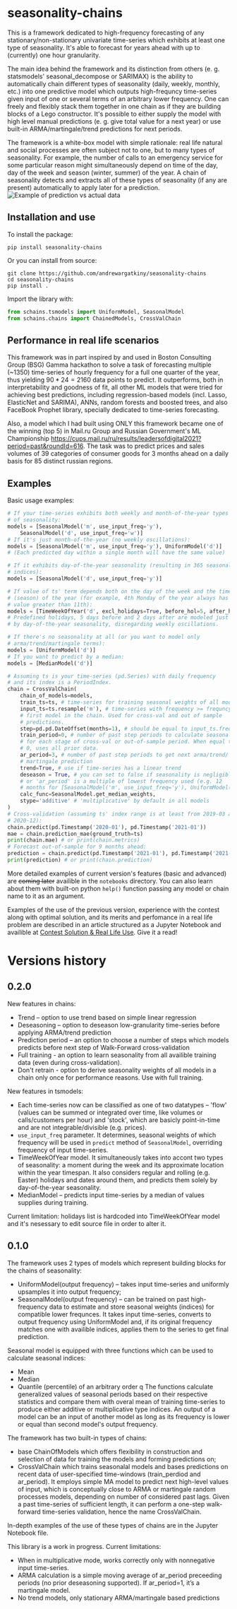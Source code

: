 # seasonality-chains
This is a framework dedicated to high-frequency forecasting of any stationary/non-stationary univariate time-series which exhibits at least one type of seasonality. It's able to forecast for years ahead with up to (currently) one hour granularity. 

The main idea behind the framework and its distinction from others (e. g. statsmodels' seasonal_decompose or SARIMAX) is the ability to automatically chain different types of seasonality (daily, weekly, monthly, etc.) into one predictive model which outputs high-frequncy time-series given input of one or several terms of an arbitrary lower frequency. One can freely and flexibly stack them together in one chain as if they are building blocks of a Lego constructor. It's possible to either supply the model with high level manual predictions (e. g. give total value for a next year) or use built-in ARMA/martingale/trend predictions for next periods. 

The framework is a white-box model with simple rationale: real life natural and social processes are often subject not to one, but to many types of seasonality. For example, the number of calls to an emergency service for some particular reason might simultaneously depend on time of the day, day of the week and season (winter, summer) of the year. A chain of seasonality detects and extracts all of these types of seasonality (if any are present) automatically to apply later for a prediction.
![Example of prediction vs actual data](predicted.png)

## Installation and use
To install the package:

```
pip install seasonality-chains
```

Or you can install from source:

```
git clone https://github.com/andrewargatkiny/seasonality-chains
cd seasonality-chains
pip install .
```

Import the library with:
```python
from schains.tsmodels import UniformModel, SeasonalModel
from schains.chains import ChainedModels, CrossValChain
```

## Performance in real life scenarios
This framework was in part inspired by and used in Boston Consulting Group (BSG) Gamma hackathon to solve a task of forecasting multiple (~1350) time-series of hourly frequency for a full one quarter of the year, thus yielding $90*24=2160$ data points to predict. It outperforms, both in interpretability and goodness of fit, all other ML models that were tried for achieving best predictions, including regression-based models (incl. Lasso, ElasticNet and SARIMA), ANNs, random forests and boosted trees, and also FaceBook Prophet library, specially dedicated to time-series forecasting.

Also, a model which I had built using ONLY this framework became one of the winning (top 5) in Mail.ru Group and Russian Government's ML Championship https://cups.mail.ru/ru/results/leadersofdigital2021?period=past&roundId=616. The task was to predict prices and sales volumes of 39 categories of consumer goods for 3 months ahead on a daily basis for 85 distinct russian regions. 

## Examples
Basic usage examples:

```python
# If your time-series exhibits both weekly and month-of-the-year types
# of seasonality:
models = [SeasonalModel('m', use_input_freq='y'),
    SeasonalModel('d', use_input_freq='w')]
# If it's just month-of-the-year (no weekly oscillations):
models = [SeasonalModel('m', use_input_freq='y'), UniformModel('d')]
# (Each predicted day within a single month will have the same value)

# If it exhibits day-of-the-year seasonality (resulting in 365 seasonal
# indices):
models = [SeasonalModel('d', use_input_freq='y')]

# If value of ts' term depends both on the day of the week and the time
# (season) of the year (for example, 4th Monday of the year always has
# value greater than 11th):
models = [TimeWeekOfYear('d', excl_holidays=True, before_hol=5, after_hol=2)]
# Predefined holidays, 5 days before and 2 days after are modeled just
# by day-of-the-year seasonality, disregarding weekly oscillations.

# If there's no seasonality at all (or you want to model only 
# arma/trend/martingale terms):
models = [UniformModel('d')]
# If you want to predict by a median:
models = [MedianModel('d')]

# Assuming ts is your time-series (pd.Series) with daily frequency
# and its index is a PeriodIndex.
chain = CrossValChain(
    chain_of_models=models, 
    train_ts=ts, # time-series for training seasonal weights of all models
    input_ts=ts.resample('m'), # time-series with frequency >= frequncy of
    # first model in the chain. Used for cross-val and out of sample 
    # predictions.
    step=pd.pd.DateOffset(months=1), # should be equal to input_ts.freq
    train_period=0, # number of past step periods to calculate seasonality
    # for each stage of cross-val or out-of-sample period. When equal to 
    # 0, uses all prior data.
    ar_period=3, # number of past step periods to get next arma/trend/
    # martingale prediction
    trend=True, # use if time-series has a linear trend
    deseason = True, # you can set to false if seasonality is negligible
    # or 'ar_period' is a multiple of lowest frequency used (e.g. 12 
    # months for [SeasonalModel('m', use_input_freq='y'), UniformModel('d')].
    calc_func=SeasonalModel.get_median_weights,
    stype='additive' # 'multiplicative' by default in all models
)
# Cross-validation (assuming ts' index range is at least from 2019-03 and till 
# 2020-12):
chain.predict(pd.Timestamp('2020-01'), pd.Timestamp('2021-01'))
mae = chain.prediction_mae(ground_truth=ts)
print(chain.mae) # or print(chain.metrics)
# Forecast out-of-sample for 9 months ahead:
prediction = chain.predict(pd.Timestamp('2021-01'), pd.Timestamp('2021-10'))
print(prediction) # or print(chain.prediction)
```
More detailed examples of current version's features (basic and advanced) are ~~coming later~~ availible in the `notebooks` directory. You can also learn about them with built-on python `help()` function passing any model or chain name to it as an argument.

Examples of the use of the previous version, experience with the contest along with optimal solution, and its merits and perfomance in a real life problem are described in an article structured as a Jupyter Notebook and availible at [Contest Solution & Real Life Use](https://nbviewer.jupyter.org/github/andrewargatkiny/seasonality-chains/blob/master/notebooks/Contest%20Solution%20%26%20Real%20Life%20Use.ipynb). 
Give it a read!

# Versions history

## 0.2.0
New features in chains:
* Trend – option to use trend based on simple linear regression
* Deseasoning – option to deseason low-granularity time-series before applying ARMA/trend prediction
* Prediction period – an option to choose a number of steps which models predicts before next step of Walk-Forward cross-validation
* Full training - an option to learn seasonality from all availible training data (even during cross-validation).
* Don't retrain - option to derive seasonality weights of all models in a chain only once for performance reasons. Use with full training.

New features in tsmodels:
* Each time-series now can be classified as one of two datatypes – 'flow' (values can be summed or integrated over time, like volumes or calls/customers per hour) and 'stock', which are basicly point-in-time and are not integrable/divisible (e.g. prices).
* `use_input_freq` parameter. It determines, seasonal weights of which frequency will be used in `predict` method of `SeasonalModel`, overriding frequency of input time-series.
* TimeWeekOfYear model. It simultaneously takes into accont two types of seasonality: a moment during the week and its approximate location within the year timespan. It also considers regular and rolling (e.g. Easter) holidays and dates around them, and predicts them solely by day-of-the-year seasonality.
* MedianModel – predicts input time-series by a median of values supplies during training.

Current limitation: holidays list is hardcoded into TimeWeekOfYear model and it's nesessary to edit source file in order to alter it.

## 0.1.0
The framework uses 2 types of models which represent building blocks for the chains of seasonality:
* UniformModel(output frequency) – takes input time-series and uniformly upsamples it into output frequency;
* SeasonalModel(output frequency) – can be trained on past high-frequency data to estimate and store seasonal weights (indices) for compatible lower frequnces. It takes input time-series, converts to output frequency using UniformModel and, if its original frequency matches one with availible indices, applies them to the series to get final prediction.

Seasonal model is equipped with three functions which can be used to calculate seasonal indices:
* Mean
* Median
* Quantile (percentile) of an arbitrary order q
The functions calculate generalized values of seasonal periods based on their respective statistics and compare them with overal mean of training time-series to produce either additive or multiplicative type indices.
An output of a model can be an input of another model as long as its frequency is lower or equal than second model's output frequency.

The framework has two built-in types of chains:
* base ChainOfModels which offers flexibility in construction and selection of data for training the models and forming predictions on;
* CrossValChain which trains seasonalal models and bases predictions on recent data of user-specified time-windows (train_perdiod and ar_period). It employs simple MA model to predict next high-level values of input, which is conceptually close to ARMA or martingale random processes models, depending on number of considered past lags. Given a past time-series of sufficient length, it can perform a one-step walk-forward time-series validation, hence the name CrossValChain.

In-depth examples of the use of these types of chains are in the Jupyter Notebook file.

This library is a work in progress. Current limitations:
* When in multiplicative mode, works correctly only with nonnegative input time-series.
* ARMA calculation is a simple moving average of ar_period preceeding periods (no prior deseasoning supported). If ar_period=1, it’s a martingale model.
* No trend models, only stationary ARMA/martingale based predictions

